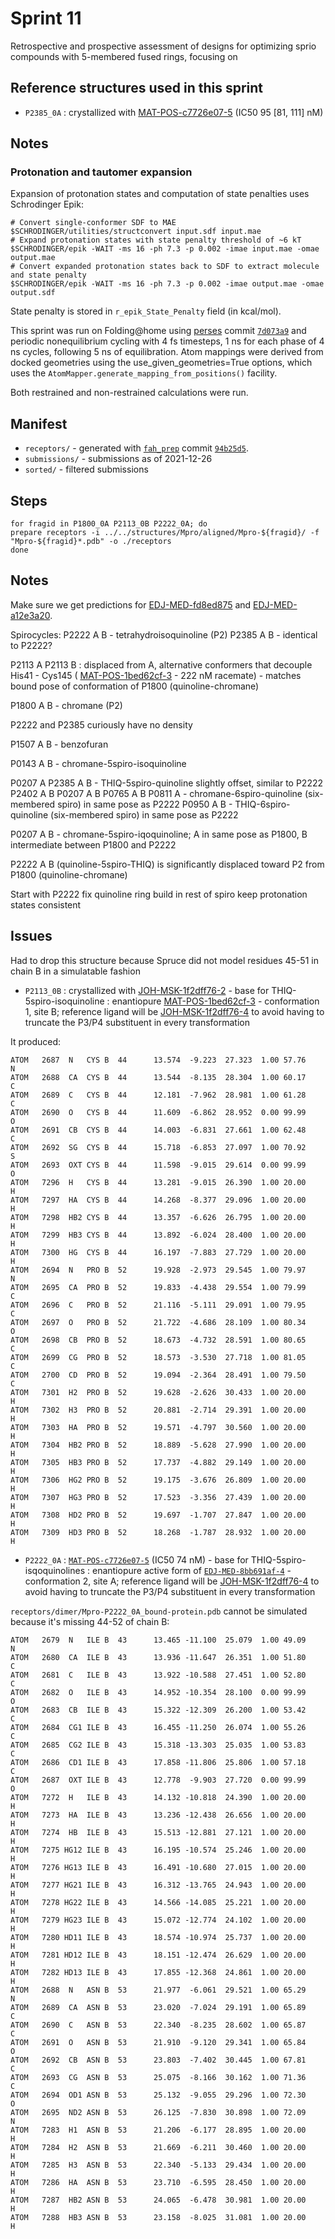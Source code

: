 # Sprint 11

Retrospective and prospective assessment of designs for optimizing sprio compounds with 5-membered fused rings, focusing on

## Reference structures used in this sprint

* `P2385_0A` : crystallized with [MAT-POS-c7726e07-5](https://covid.postera.ai/covid/submissions/MAT-POS-c7726e07-5) (IC50 95 [81, 111] nM)

## Notes

### Protonation and tautomer expansion

Expansion of protonation states and computation of state penalties uses Schrodinger Epik:
```
# Convert single-conformer SDF to MAE
$SCHRODINGER/utilities/structconvert input.sdf input.mae
# Expand protonation states with state penalty threshold of ~6 kT
$SCHRODINGER/epik -WAIT -ms 16 -ph 7.3 -p 0.002 -imae input.mae -omae output.mae
# Convert expanded protonation states back to SDF to extract molecule and state penalty
$SCHRODINGER/epik -WAIT -ms 16 -ph 7.3 -p 0.002 -imae output.mae -omae output.sdf
```
State penalty is stored in `r_epik_State_Penalty` field (in kcal/mol).

This sprint was run on Folding@home using [perses](http://github.com/choderalab/perses) commit [`7d073a9`](https://github.com/choderalab/perses/commit/7d073a9dab1dd9f857c8f2e4b3eaf996ebd17a53) and periodic nonequilibrium cycling with 4 fs timesteps, 1 ns for each phase of 4 ns cycles, following 5 ns of equilibration.
Atom mappings were derived from docked geometries using the use_given_geometries=True options, which uses the `AtomMapper.generate_mapping_from_positions()` facility.

Both restrained and non-restrained calculations were run.

## Manifest
* `receptors/` - generated with [`fah_prep`](https://github.com/choderalab/fah_prep) commit [`94b25d5`](https://github.com/choderalab/fah_prep/commit/94b25d53303e5b9e924d2e18dc162406042ac6ef).
* `submissions/` - submissions as of 2021-12-26
* `sorted/` - filtered submissions

## Steps
```
for fragid in P1800_0A P2113_0B P2222_0A; do
prepare receptors -i ../../structures/Mpro/aligned/Mpro-${fragid}/ -f "Mpro-${fragid}*.pdb" -o ./receptors
done
```

## Notes

Make sure we get predictions for [EDJ-MED-fd8ed875](https://covid.postera.ai/covid/submissions/fd8ed875-7ab8-4dfb-a695-3f1dd5feea36) and [EDJ-MED-a12e3a20](https://covid.postera.ai/covid/submissions/a12e3a20-6154-48de-9476-1a7403650f51).


Spirocycles:
P2222 A B - tetrahydroisoquinoline (P2)
P2385 A B - identical to P2222?

P2113 A
P2113 B : displaced from A, alternative conformers that decouple His41 - Cys145  ( [MAT-POS-1bed62cf-3](https://covid.postera.ai/covid/submissions/1bed62cf-6fb2-4954-b5e3-72f9cb131639/3)  - 222 nM racemate) - matches bound pose of conformation of P1800 (quinoline-chromane)

P1800 A B - chromane (P2)


P2222 and P2385 curiously have no density


P1507 A B - benzofuran

P0143 A B - chromane-5spiro-isoquinoline

P0207 A
P2385 A B - THIQ-5spiro-quinoline slightly offset, similar to P2222
P2402 A B
P0207 A B
P0765 A B
P0811 A - chromane-6spiro-quinoline (six-membered spiro) in same pose as P2222
P0950 A B - THIQ-6spiro-quinoline (six-membered spiro) in same pose as P2222

P0207 A B - chromane-5spiro-iqoquinoline; A in same pose as P1800, B intermediate between P1800 and P2222

P2222 A B (quinoline-5spiro-THIQ) is significantly displaced toward P2 from P1800 (quinoline-chromane)

Start with P2222
fix quinoline ring
build in rest of spiro
keep protonation states consistent

## Issues

Had to drop this structure because Spruce did not model residues 45-51 in chain B in a simulatable fashion

* `P2113_0B` : crystallized with [JOH-MSK-1f2dff76-2](https://covid.postera.ai/covid/submission/JOH-MSK-1f2dff76-2) - base for THIQ-5spiro-isoquinoline : enantiopure [MAT-POS-1bed62cf-3](https://covid.postera.ai/covid/submissions/MAT-POS-1bed62cf-3) - conformation 1, site B; reference ligand will be [JOH-MSK-1f2dff76-4](https://covid.postera.ai/covid/submission/JOH-MSK-1f2dff76-4) to avoid having to truncate the P3/P4 substituent in every transformation

It produced:
```
ATOM   2687  N   CYS B  44      13.574  -9.223  27.323  1.00 57.76           N
ATOM   2688  CA  CYS B  44      13.544  -8.135  28.304  1.00 60.17           C
ATOM   2689  C   CYS B  44      12.181  -7.962  28.981  1.00 61.28           C
ATOM   2690  O   CYS B  44      11.609  -6.862  28.952  0.00 99.99           O
ATOM   2691  CB  CYS B  44      14.003  -6.831  27.661  1.00 62.48           C
ATOM   2692  SG  CYS B  44      15.718  -6.853  27.097  1.00 70.92           S
ATOM   2693  OXT CYS B  44      11.598  -9.015  29.614  0.00 99.99           O
ATOM   7296  H   CYS B  44      13.281  -9.015  26.390  1.00 20.00           H
ATOM   7297  HA  CYS B  44      14.268  -8.377  29.096  1.00 20.00           H
ATOM   7298  HB2 CYS B  44      13.357  -6.626  26.795  1.00 20.00           H
ATOM   7299  HB3 CYS B  44      13.892  -6.024  28.400  1.00 20.00           H
ATOM   7300  HG  CYS B  44      16.197  -7.883  27.729  1.00 20.00           H
ATOM   2694  N   PRO B  52      19.928  -2.973  29.545  1.00 79.97           N
ATOM   2695  CA  PRO B  52      19.833  -4.438  29.554  1.00 79.99           C
ATOM   2696  C   PRO B  52      21.116  -5.111  29.091  1.00 79.95           C
ATOM   2697  O   PRO B  52      21.722  -4.686  28.109  1.00 80.34           O
ATOM   2698  CB  PRO B  52      18.673  -4.732  28.591  1.00 80.65           C
ATOM   2699  CG  PRO B  52      18.573  -3.530  27.718  1.00 81.05           C
ATOM   2700  CD  PRO B  52      19.094  -2.364  28.491  1.00 79.50           C
ATOM   7301  H2  PRO B  52      19.628  -2.626  30.433  1.00 20.00           H
ATOM   7302  H3  PRO B  52      20.881  -2.714  29.391  1.00 20.00           H
ATOM   7303  HA  PRO B  52      19.571  -4.797  30.560  1.00 20.00           H
ATOM   7304  HB2 PRO B  52      18.889  -5.628  27.990  1.00 20.00           H
ATOM   7305  HB3 PRO B  52      17.737  -4.882  29.149  1.00 20.00           H
ATOM   7306  HG2 PRO B  52      19.175  -3.676  26.809  1.00 20.00           H
ATOM   7307  HG3 PRO B  52      17.523  -3.356  27.439  1.00 20.00           H
ATOM   7308  HD2 PRO B  52      19.697  -1.707  27.847  1.00 20.00           H
ATOM   7309  HD3 PRO B  52      18.268  -1.787  28.932  1.00 20.00           H
```

* `P2222_0A` : [`MAT-POS-c7726e07-5`](https://covid.postera.ai/covid/submissions/MAT-POS-c7726e07-5) (IC50 74 nM) - base for THIQ-5spiro-isqoquinolines : enantiopure active form of [`EDJ-MED-8bb691af-4`](https://covid.postera.ai/covid/submissions/EDJ-MED-8bb691af-4) - conformation 2, site A; reference ligand will be [JOH-MSK-1f2dff76-4](https://covid.postera.ai/covid/submission/JOH-MSK-1f2dff76-4) to avoid having to truncate the P3/P4 substituent in every transformation

`receptors/dimer/Mpro-P2222_0A_bound-protein.pdb` cannot be simulated because it's missing 44-52 of chain B:
```
ATOM   2679  N   ILE B  43      13.465 -11.100  25.079  1.00 49.09           N
ATOM   2680  CA  ILE B  43      13.936 -11.647  26.351  1.00 51.80           C
ATOM   2681  C   ILE B  43      13.922 -10.588  27.451  1.00 52.80           C
ATOM   2682  O   ILE B  43      14.952 -10.354  28.100  0.00 99.99           O
ATOM   2683  CB  ILE B  43      15.322 -12.309  26.200  1.00 53.42           C
ATOM   2684  CG1 ILE B  43      16.455 -11.250  26.074  1.00 55.26           C
ATOM   2685  CG2 ILE B  43      15.318 -13.303  25.035  1.00 53.83           C
ATOM   2686  CD1 ILE B  43      17.858 -11.806  25.806  1.00 57.18           C
ATOM   2687  OXT ILE B  43      12.778  -9.903  27.720  0.00 99.99           O
ATOM   7272  H   ILE B  43      14.132 -10.818  24.390  1.00 20.00           H
ATOM   7273  HA  ILE B  43      13.236 -12.438  26.656  1.00 20.00           H
ATOM   7274  HB  ILE B  43      15.513 -12.881  27.121  1.00 20.00           H
ATOM   7275 HG12 ILE B  43      16.195 -10.574  25.246  1.00 20.00           H
ATOM   7276 HG13 ILE B  43      16.491 -10.680  27.015  1.00 20.00           H
ATOM   7277 HG21 ILE B  43      16.312 -13.765  24.943  1.00 20.00           H
ATOM   7278 HG22 ILE B  43      14.566 -14.085  25.221  1.00 20.00           H
ATOM   7279 HG23 ILE B  43      15.072 -12.774  24.102  1.00 20.00           H
ATOM   7280 HD11 ILE B  43      18.574 -10.974  25.737  1.00 20.00           H
ATOM   7281 HD12 ILE B  43      18.151 -12.474  26.629  1.00 20.00           H
ATOM   7282 HD13 ILE B  43      17.855 -12.368  24.861  1.00 20.00           H
ATOM   2688  N   ASN B  53      21.977  -6.061  29.521  1.00 65.29           N
ATOM   2689  CA  ASN B  53      23.020  -7.024  29.191  1.00 65.89           C
ATOM   2690  C   ASN B  53      22.340  -8.235  28.602  1.00 65.87           C
ATOM   2691  O   ASN B  53      21.910  -9.120  29.341  1.00 65.84           O
ATOM   2692  CB  ASN B  53      23.803  -7.402  30.445  1.00 67.81           C
ATOM   2693  CG  ASN B  53      25.075  -8.166  30.162  1.00 71.36           C
ATOM   2694  OD1 ASN B  53      25.132  -9.055  29.296  1.00 72.30           O
ATOM   2695  ND2 ASN B  53      26.125  -7.830  30.898  1.00 72.09           N
ATOM   7283  H1  ASN B  53      21.206  -6.177  28.895  1.00 20.00           H
ATOM   7284  H2  ASN B  53      21.669  -6.211  30.460  1.00 20.00           H
ATOM   7285  H3  ASN B  53      22.340  -5.133  29.434  1.00 20.00           H
ATOM   7286  HA  ASN B  53      23.710  -6.595  28.450  1.00 20.00           H
ATOM   7287  HB2 ASN B  53      24.065  -6.478  30.981  1.00 20.00           H
ATOM   7288  HB3 ASN B  53      23.158  -8.025  31.081  1.00 20.00           H
```
